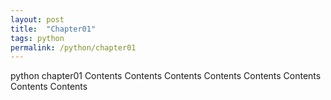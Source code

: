 ```yaml
---
layout: post
title:  "Chapter01"
tags: python
permalink: /python/chapter01
---
```


python chapter01
Contents
Contents
Contents
Contents
Contents
Contents
Contents
Contents
